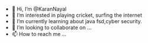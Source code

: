 - 👋 Hi, I’m @KaranNayal
- 👀 I’m interested in playing cricket, surfing the internet
- 🌱 I’m currently learning about java fsd,cyber security.
- 💞️ I’m looking to collaborate on ...
- 📫 How to reach me ...

<!---
KaranNayal/KaranNayal is a ✨ special ✨ repository because its `README.md` (this file) appears on your GitHub profile.
You can click the Preview link to take a look at your changes.
--->
